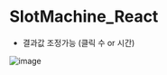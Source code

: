 # SlotMachine_React

- 결과값 조정가능 (클릭 수 or 시간) 

![image](https://user-images.githubusercontent.com/113953473/221527181-fa170126-e7d2-4037-94f2-bfce4086a596.png)
